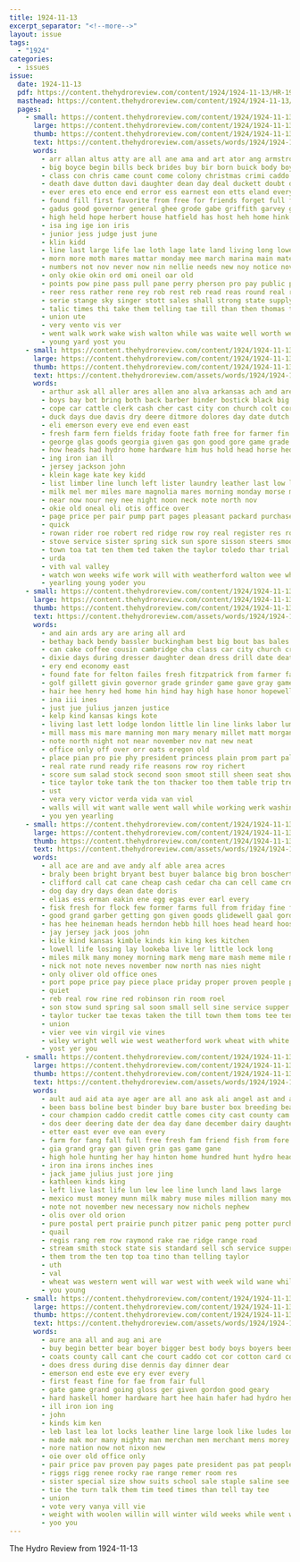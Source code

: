 ```yaml
---
title: 1924-11-13
excerpt_separator: "<!--more-->"
layout: issue
tags:
  - "1924"
categories:
  - issues
issue:
  date: 1924-11-13
  pdf: https://content.thehydroreview.com/content/1924/1924-11-13/HR-1924-11-13.pdf
  masthead: https://content.thehydroreview.com/content/1924/1924-11-13/masthead/HR-1924-11-13.jpg
  pages:
    - small: https://content.thehydroreview.com/content/1924/1924-11-13/small/HR-1924-11-13-01.jpg
      large: https://content.thehydroreview.com/content/1924/1924-11-13/large/HR-1924-11-13-01.jpg
      thumb: https://content.thehydroreview.com/content/1924/1924-11-13/thumbnails/HR-1924-11-13-01.jpg
      text: https://content.thehydroreview.com/assets/words/1924/1924-11-13/HR-1924-11-13-01.txt
      words:
        - arr allan altus atty are all ane ama and art ator ang armstrong
        - big boyce begin bills beck brides buy bir born buick body boy brothers blain bea band blum ber balance best but boys bro bach birth
        - class con chris came count come colony christmas crimi caddo call county cash city coolidge calo can cost crosswhite coats chase cor chy cal cat
        - death dave dutton davi daughter dean day deal duckett doubt duck dune deter deweese doe
        - ever eres eto ence end error ess earnest eon etts eland every ean even
        - found fill first favorite from free for friends forget full friday fay fort fruit faye fall foil
        - gadus good governor general ghee grode gabe griffith garvey glee grew going gone goe gans gan ging gate goods grand
        - high held hope herbert house hatfield has host heh home hink helena her hould hydro hie hag husbands hea him hearty
        - isa ing ige ion iris
        - junior jess judge just june
        - klin kidd
        - line last large life lae loth lage late land living long lower light look
        - morn more moth mares mattar monday mee march marina main mate men most muss model mamie man music mage melton moment mens money missouri motto mis
        - numbers not nov never now nin nellie needs new noy notice november noon ner
        - only okie okin ord omi oneil oar old
        - points pow pine pass pull pane perry pherson pro pay public place pax precious pate pan pinter pitts per platte
        - reer ress rather rene rey rob rest reb read reas round real robertson
        - serie stange sky singer stott sales shall strong state supply suits she sleep sing such special store sale saturday staff samples sessions sung sou see story school sauce sweet streaker sincere sea simonds short sumers still seven second student sister south
        - talic times thi take them telling tae till than then thomas taff trucks tes talk tie the tender teet taal tray tice
        - union ute
        - very vento vis ver
        - went walk work wake wish walton while was waite well worth week weeks werk winnie west will woods with wallon weder
        - young yard yost you
    - small: https://content.thehydroreview.com/content/1924/1924-11-13/small/HR-1924-11-13-02.jpg
      large: https://content.thehydroreview.com/content/1924/1924-11-13/large/HR-1924-11-13-02.jpg
      thumb: https://content.thehydroreview.com/content/1924/1924-11-13/thumbnails/HR-1924-11-13-02.jpg
      text: https://content.thehydroreview.com/assets/words/1924/1924-11-13/HR-1924-11-13-02.txt
      words:
        - arthur ask all aller ares allen ano alva arkansas ach and are aid
        - boys bay bot bring both back barber binder bostick black big buster brown bach been broom bull
        - cope car cattle clerk cash cher cast city con church colt corn clay clinton came cartwright chance carl cure colony company cook cane christmas col cosner credit clock
        - duck days due davis dry deere ditmore dolores day date dutch
        - eli emerson every eve end even east
        - fresh farm fern fields friday foote fath free for farmer fin fine few folio from
        - george glas goods georgia given gas gon good gore game grade guara ground
        - how heads had hydro home hardware him hus hold head horse hed halls high her has harness herbert hume hay hughes homa herndon hole hafer hand holstein
        - ing iron ian ill
        - jersey jackson john
        - klein kage kate key kidd
        - list limber line lunch left lister laundry leather last low lock
        - milk mel mer miles mare magnolia mares morning monday morse mary muley mullins miller made more miss
        - near now nour ney nee night noon neck note north nov
        - okie old oneal oli otis office over
        - page price per pair pump part pages pleasant packard purchase pro people paper pitzer peden pee pope plows
        - quick
        - rowan rider roe robert red ridge row roy real register res rough runner rack range road run roan
        - stove service sister spring sick sun spore sisson steers smooth son sider sat stock six saturday sorrel simmons span sunday sand single still scott south stave
        - town toa tat ten them ted taken the taylor toledo thar trial tuber
        - urda
        - vith val valley
        - watch won weeks wife work will with weatherford walton wee while went well water wagon wilson wheel wayne week williams
        - yearling young yoder you
    - small: https://content.thehydroreview.com/content/1924/1924-11-13/small/HR-1924-11-13-03.jpg
      large: https://content.thehydroreview.com/content/1924/1924-11-13/large/HR-1924-11-13-03.jpg
      thumb: https://content.thehydroreview.com/content/1924/1924-11-13/thumbnails/HR-1924-11-13-03.jpg
      text: https://content.thehydroreview.com/assets/words/1924/1924-11-13/HR-1924-11-13-03.txt
      words:
        - and ain ards ary are aring all ard
        - bethay back bendy bassler buckingham best big bout bas bales bank brought brunt bia banks bushe been block bethel bethany blood blum bay
        - can cake coffee cousin cambridge cha class car city church creek contractor cabot congress cart colt company carpenter cabin come cor clerk carl cashier call cooker
        - dixie days during dresser daughter dean dress drill date death
        - ery end economy east
        - found fate for felton failes fresh fitzpatrick from farmer fall feld frank fruit few first fer falling farm french frida feo
        - golf gillett givin governor grade grinder game gave gray games goods gow good green grain goers guest grow ground generous glass
        - hair hee henry hed home hin hind hay high hase honor hopewell hope has hag hole her henke hinton hall harding him horse heir
        - ina iii ines
        - just jue julius janzen justice
        - kelp kind kansas kings kote
        - living last lett lodge london little lin line links labor lumb luck live life later luter las lard leaders lupe
        - mill mass mis mare manning mon mary menary millet matt morgan miles made milk mountain mule mew mayers ming mene missouri miller mere mile
        - note north night not near november nov nat new neat
        - office only off over orr oats oregon old
        - place pian pro pie phy president princess plain prom part palace pope per peace price persons phe phillips power pas potter priscilla points public
        - real rate rund ready rife reasons row roy richert
        - score sum salad stock second soon smoot still sheen seat shown sood spring saturday speech sims sell sed steel stroke side state samy sears speaker standard special see sipe south store soca sat senator satin silver sad
        - tice taylor toke tank the ton thacker too them table trip treat then team teal thon ting tanks tal tuke tee tite tin thu taken
        - ust
        - vera very victor verda vida van viol
        - walls will wit want walle went wall while working werk washington was wilhite weeks with world wes west wilson wish worth way wax waite wagon
        - you yen yearling
    - small: https://content.thehydroreview.com/content/1924/1924-11-13/small/HR-1924-11-13-04.jpg
      large: https://content.thehydroreview.com/content/1924/1924-11-13/large/HR-1924-11-13-04.jpg
      thumb: https://content.thehydroreview.com/content/1924/1924-11-13/thumbnails/HR-1924-11-13-04.jpg
      text: https://content.thehydroreview.com/assets/words/1924/1924-11-13/HR-1924-11-13-04.txt
      words:
        - all ace are and ave andy alf able area acres
        - braly been bright bryant best buyer balance big bron boschert butter byrd bour but
        - clifford call cat cane cheap cash cedar cha can cell came creek come catt che cotton chairs credit craft
        - dog day dry days dean date doris
        - elias ess erman eakin ene egg egas ever earl every
        - fisk fresh for flock few former farms full from friday fine folks first fog fost forty farm fon furnace
        - good grand garber getting gon given goods glidewell gaal gordon german gund
        - has hee heineman heads herndon hebb hill hoes head heard hoosier holter her high house hicken hott hedge him hens haus halls hey hydro horse
        - jay jersey jack joos john
        - kile kind kansas kimble kinds kin king kes kitchen
        - lowell life losing lay lookeba live ler little lock long
        - miles milk many money morning mark meng mare mash meme mile mee man middle
        - nick not note neves november now north nas nies night
        - only oliver old office ones
        - port pope price pay piece place priday proper proven people pait pancake piano princess pure person poles public priscilla
        - quiet
        - reb real row rine red robinson rin room roel
        - son stow sund spring sal soon small sell sine service supper sales saas ser see sage seo seat silver showers sali sunray suit sale set sunday schnur sema south sons store soap
        - taylor tucker tae texas taken the till town them toms tee ten tin thing tine try times tosh thomason thelma
        - union
        - vier vee vin virgil vie vines
        - wiley wright well wie west weatherford work wheat with white was write will way wife ward wonder worth
        - yost yer you
    - small: https://content.thehydroreview.com/content/1924/1924-11-13/small/HR-1924-11-13-05.jpg
      large: https://content.thehydroreview.com/content/1924/1924-11-13/large/HR-1924-11-13-05.jpg
      thumb: https://content.thehydroreview.com/content/1924/1924-11-13/thumbnails/HR-1924-11-13-05.jpg
      text: https://content.thehydroreview.com/assets/words/1924/1924-11-13/HR-1924-11-13-05.txt
      words:
        - ault aud aid ata aye ager are all ano ask ali angel ast and acres ally
        - been bass boline best binder buy bare buster box breeding beach buggy blood boon bag books beth
        - cour champion caddo credit cattle comes city cast county cam cash company christmas clerk corn cherry chance core ches crosswhite can
        - dos deer deering date der dea day dane december dairy daughter den drill
        - etter east ever eve ean every
        - farm for fang fall full free fresh fam friend fish from fore
        - gia grand gray gan given grin gas game gane
        - high hole hunting her hay hinton home hundred hunt hydro head has hot hardware hearty had hour hae half harmony hook
        - iron ina irons inches ines
        - jack jame julius just jore jing
        - kathleen kinds king
        - left live last life lun lew lee line lunch land laws large
        - mexico must money munn milk mabry muse miles million many mower moats moth more monday miss
        - note not november new necessary now nichols nephew
        - olis over old orion
        - pure postal pert prairie punch pitzer panic peng potter purchase pro port pent pine part peri pee
        - quail
        - regis rang rem row raymond rake rae ridge range road
        - stream smith stock state sis standard sell sch service supper single school sled season scott stove saturday sick staff shetty sunrise saa sake sup sunday summer shoot second sook
        - them trom the ten top toa tino than telling taylor
        - uth
        - val
        - wheat was western went will war west with week wild wane while wheeler work
        - you young
    - small: https://content.thehydroreview.com/content/1924/1924-11-13/small/HR-1924-11-13-06.jpg
      large: https://content.thehydroreview.com/content/1924/1924-11-13/large/HR-1924-11-13-06.jpg
      thumb: https://content.thehydroreview.com/content/1924/1924-11-13/thumbnails/HR-1924-11-13-06.jpg
      text: https://content.thehydroreview.com/assets/words/1924/1924-11-13/HR-1924-11-13-06.txt
      words:
        - aure ana all and aug ani are
        - buy begin better bear boyer bigger best body boys boyers been beat brand banker
        - coats county call cant che court caddo cot cor cotton card come
        - does dress during dise dennis day dinner dear
        - emerson end este eve ery ever every
        - first feast fine for fae from fair full
        - gate game grand going gloss ger given gordon good geary
        - hard haskell homer hardware hart hee hain hafer had hydro hen holiday has
        - ill iron ion ing
        - john
        - kinds kim ken
        - leb last lea lot locks leather line large look like ludes long
        - made mak mor many mighty man merchan men merchant mens morey
        - nore nation now not nixon new
        - oie over old office only
        - pair price pav proven pay pages pate president pas pat people pick power per part
        - riggs rigg renee rocky rae range remer room res
        - sister special size show suits school sale staple saline see say salle solid sit she shee shirts sales state start selling sugden sher saturday sein shall
        - tie the turn talk them tim teed times than tell tay tee
        - union
        - vote very vanya vill vie
        - weight with woolen willin will winter wild weeks while went wool
        - yoo you
---
```


The Hydro Review from 1924-11-13

<!--more-->

